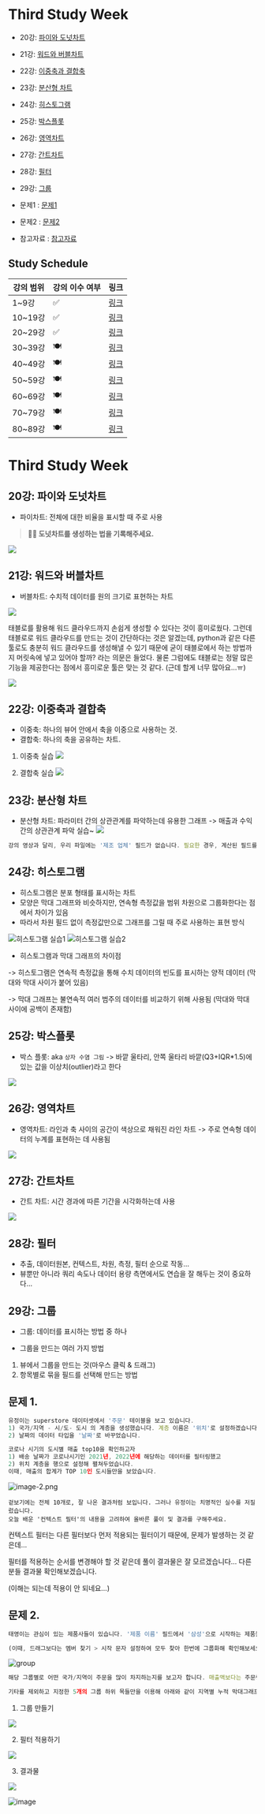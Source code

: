 # Third Study Week

- 20강: [파이와 도넛차트](#20강-파이와-도넛차트)

- 21강: [워드와 버블차트](#21강-워드와-버블차트)

- 22강: [이중축과 결합축](#22강-이중축과-결합축)

- 23강: [분산형 차트](#23강-분산형-차트)

- 24강: [히스토그램](#24강-히스토그램)

- 25강: [박스플롯](#25강-박스플롯)

- 26강: [영역차트](#26강-영역차트)

- 27강: [간트차트](#27강-간트차트)

- 28강: [필터](#28강-필터)

- 29강: [그룹](#29강-그룹)


- 문제1 : [문제1](#문제1)

- 문제2 : [문제2](#문제2)

- 참고자료 : [참고자료](#참고-자료)



## Study Schedule

| 강의 범위     | 강의 이수 여부 | 링크                                                                                                        |
|--------------|---------|-----------------------------------------------------------------------------------------------------------|
| 1~9강        |  ✅      | [링크](https://youtu.be/3ovkUe-TP1w?si=CRjj99Qm300unSWt)       |
| 10~19강      | ✅      | [링크](https://www.youtube.com/watch?v=AXkaUrJs-Ko&list=PL87tgIIryGsa5vdz6MsaOEF8PK-YqK3fz&index=75)       |
| 20~29강      | ✅      | [링크](https://www.youtube.com/watch?v=Qcl4l6p-gHM)      |
| 30~39강      | 🍽️      | [링크](https://www.youtube.com/watch?v=e6J0Ljd6h44&list=PL87tgIIryGsa5vdz6MsaOEF8PK-YqK3fz&index=55)       |
| 40~49강      | 🍽️      | [링크](https://www.youtube.com/watch?v=AXkaUrJs-Ko&list=PL87tgIIryGsa5vdz6MsaOEF8PK-YqK3fz&index=45)       |
| 50~59강      | 🍽️      | [링크](https://www.youtube.com/watch?v=AXkaUrJs-Ko&list=PL87tgIIryGsa5vdz6MsaOEF8PK-YqK3fz&index=35)       |
| 60~69강      | 🍽️      | [링크](https://www.youtube.com/watch?v=AXkaUrJs-Ko&list=PL87tgIIryGsa5vdz6MsaOEF8PK-YqK3fz&index=25)       |
| 70~79강      | 🍽️      | [링크](https://www.youtube.com/watch?v=AXkaUrJs-Ko&list=PL87tgIIryGsa5vdz6MsaOEF8PK-YqK3fz&index=15)       |
| 80~89강      | 🍽️      | [링크](https://www.youtube.com/watch?v=AXkaUrJs-Ko&list=PL87tgIIryGsa5vdz6MsaOEF8PK-YqK3fz&index=5)        |


<!-- 여기까진 그대로 둬 주세요-->
<!-- 이 안에 들어오는 텍스트는 주석입니다. -->

# Third Study Week

## 20강: 파이와 도넛차트
<!-- 파이와 도넛차트에 관해 배우게 된 점을 적어주세요 -->

- 파이차트: 전체에 대한 비율을 표시할 때 주로 사용

> **🧞‍♀️ 도넛차트를 생성하는 법을 기록해주세요.**

![](https://github.com/bird-one-00/tableau_til/blob/main/tableau/img/%EC%8A%A4%ED%81%AC%EB%A6%B0%EC%83%B7%202024-10-01%20225321.png)

## 21강: 워드와 버블차트
<!-- 워드와 버블차트에 관해 배우게 된 점을 적어주세요 -->

- 버블차트: 수치적 데이터를 원의 크기로 표현하는 차트

![](https://github.com/bird-one-00/tableau_til/blob/main/tableau/img/%EC%8A%A4%ED%81%AC%EB%A6%B0%EC%83%B7%202024-10-01%20225556.png)

태블로를 활용해 워드 클라우드까지 손쉽게 생성할 수 있다는 것이 흥미로웠다.
그런데 태블로로 워드 클라우드를 만드는 것이 간단하다는 것은 알겠는데, python과 같은 다른 툴로도 충분히 워드 클라우드를 생성해낼 수 있기 때문에 굳이 태블로에서 하는 방법까지 머릿속에 넣고 있어야 할까? 라는 의문은 들었다.
물론 그럼에도 태블로는 정말 많은 기능을 제공한다는 점에서 흥미로운 툴은 맞는 것 같다.
(근데 할게 너무 많아요...ㅠ)

![](https://github.com/bird-one-00/tableau_til/blob/main/tableau/img/%EC%8A%A4%ED%81%AC%EB%A6%B0%EC%83%B7%202024-10-01%20225746.png)

## 22강: 이중축과 결합축
<!-- 이중축과 결합축에 관해 배우게 된 점을 적어주세요 -->
- 이중축: 하나의 뷰어 안에서 축을 이중으로 사용하는 것.
- 결합축: 하나의 축을 공유하는 차트.

1. 이중축 실습
![](https://github.com/bird-one-00/tableau_til/blob/main/tableau/img/%EC%8A%A4%ED%81%AC%EB%A6%B0%EC%83%B7%202024-10-01%20230408.png)

2. 결합축 실습
![](https://github.com/bird-one-00/tableau_til/blob/main/tableau/img/%EC%8A%A4%ED%81%AC%EB%A6%B0%EC%83%B7%202024-10-01%20230504.png)

## 23강: 분산형 차트
<!-- 분산형 차트에 관해 배우게 된 점을 적어주세요 -->

- 분산형 차트: 파라미터 간의 상관관계를 파악하는데 유용한 그래프
-> 매출과 수익 간의 상관관계 파악 실습~
![](https://github.com/bird-one-00/tableau_til/blob/main/tableau/img/%EC%8A%A4%ED%81%AC%EB%A6%B0%EC%83%B7%202024-10-01%20232547.png)

```js
강의 영상과 달리, 우리 파일에는 '제조 업체' 필드가 없습니다. 필요한 경우, 계산된 필드를 이용해 'SPLIT([제품 이름], ' ', 1)'를 '제조 업체'로 정의하시고 세부 정보에 놓아주세요.
```

## 24강: 히스토그램
<!-- 히스토그램에 관해 배우게 된 점을 적어주세요 -->
- 히스토그램은 분포 형태를 표시하는 차트
- 모양은 막대 그래프와 비슷하지만, 연속형 측정값을 범위 차원으로 그룹화한다는 점에서 차이가 있음
- 따라서 차원 필드 없이 측정값만으로 그래프를 그릴 때 주로 사용하는 표현 방식

![히스토그램 실습1](https://github.com/bird-one-00/tableau_til/blob/main/tableau/img/%EC%8A%A4%ED%81%AC%EB%A6%B0%EC%83%B7%202024-10-01%20232909.png)
![히스토그램 실습2](https://github.com/bird-one-00/tableau_til/blob/main/tableau/img/%EC%8A%A4%ED%81%AC%EB%A6%B0%EC%83%B7%202024-10-01%20233128.png)

- 히스토그램과 막대 그래프의 차이점

-> 히스토그램은 연속적 측정값을 통해 수치 데이터의 빈도를 표시하는 양적 데이터 (막대와 막대 사이가 붙어 있음)

-> 막대 그래프는 불연속적 여러 범주의 데이터를 비교하기 위해 사용됨 (막대와 막대 사이에 공백이 존재함)

## 25강: 박스플롯
<!-- 박스플롯에 관해 배우게 된 점을 적어주세요 -->

- 박스 플롯: aka `상자 수염 그림`
-> 바깥 울타리, 안쪽 울타리 바깥(Q3+IQR*1.5)에 있는 값을 이상치(outlier)라고 한다

![](https://github.com/bird-one-00/tableau_til/blob/main/tableau/img/%EC%8A%A4%ED%81%AC%EB%A6%B0%EC%83%B7%202024-10-01%20233624.png)

## 26강: 영역차트
<!-- 영역차트에 관해 배우게 된 점을 적어주세요 -->

- 영역차트: 라인과 축 사이의 공간이 색상으로 채워진 라인 차트
-> 주로 연속형 데이터의 누계를 표현하는 데 사용됨

![](https://github.com/bird-one-00/tableau_til/blob/main/tableau/img/%EC%8A%A4%ED%81%AC%EB%A6%B0%EC%83%B7%202024-10-01%20233940.png)

## 27강: 간트차트
<!-- 간트차트에 관해 배우게 된 점을 적어주세요 -->

- 간트 차트: 시간 경과에 따른 기간을 시각화하는데 사용

![](https://github.com/bird-one-00/tableau_til/blob/main/tableau/img/%EC%8A%A4%ED%81%AC%EB%A6%B0%EC%83%B7%202024-10-01%20234454.png)

## 28강: 필터
<!-- 필터에 관해 배우게 된 점을 적어주세요 -->

- 추출, 데이터원본, 컨텍스트, 차원, 측정, 필터 순으로 작동...
- 뷰뿐만 아니라 쿼리 속도나 데이터 용량 측면에서도 연습을 잘 해두는 것이 중요하다...

## 29강: 그룹
<!-- 그룹에 관해 배우게 된 점을 적어주세요 -->

- 그룹: 데이터를 표시하는 방법 중 하나

- 그룹을 만드는 여러 가지 방법
1. 뷰에서 그룹을 만드는 것(마우스 클릭 & 드래그)
2. 항목별로 묶을 필드를 선택해 만드는 방법


## 문제 1.

```js
유정이는 superstore 데이터셋에서 '주문' 테이블을 보고 있습니다.
1) 국가/지역 - 시/도- 도시 의 계층을 생성했습니다. 계층 이름은 '위치'로 설정하겠습니다.
2) 날짜의 데이터 타입을 '날짜'로 바꾸었습니다.

코로나 시기의 도시별 매출 top10을 확인하고자
1) 배송 날짜가 코로나시기인 2021년, 2022년에 해당하는 데이터를 필터링했고
2) 위치 계층을 행으로 설정해 펼쳐두었습니다.
이때, 매출의 합계가 TOP 10인 도시들만을 보았습니다.
```

![image-2.png](https://github.com/yousrchive/tableau/blob/main/study/img/1st%20study/image-4.png?raw=true)

```
겉보기에는 전체 10개로, 잘 나온 결과처럼 보입니다. 그러나 유정이는 치명적인 실수를 저질렀습니다.
오늘 배운 '컨텍스트 필터'의 내용을 고려하여 올바른 풀이 및 결과를 구해주세요.
```

<!-- DArt-B superstore가 아닌 개인 superstore 파일을 사용했다면 값이 다르게 표시될 수 있습니다.-->

컨텍스트 필터는 다른 필터보다 먼저 적용되는 필터이기 때문에, 문제가 발생하는 것 같은데...

필터를 적용하는 순서를 변경해야 할 것 같은데 풀이 결과물은 잘 모르겠습니다... 다른 분들 결과물 확인해보겠습니다.

(이해는 되는데 적용이 안 되네요...)

## 문제 2.

```js
태영이는 관심이 있는 제품사들이 있습니다. '제품 이름' 필드에서 '삼성'으로 시작하는 제품들을 'Samsung group'으로, 'Apple'으로 시작하는 제품들을 'Apple group'으로, 'Canon'으로 시작하는 제품들을 'Canon group'으로, 'HP'로 시작하는 제품들을 'HP group', 'Logitech'으로 시작하는 제품들을 'Logitech group'으로 그룹화해서 보려고 합니다. 나머지는 기타로 설정해주세요. 이 그룹화를 명명하는 필드는 'Product Name Group'으로 설정해주세요.

(이때, 드래그보다는 멤버 찾기 > 시작 문자 설정하여 모두 찾아 한번에 그룹화해 확인해보세요.)
```

![group](https://github.com/yousrchive/BUSINESS-INTELLIGENCE-TABLEAU/blob/main/study/img/3rd%20study/%E1%84%89%E1%85%B3%E1%84%8F%E1%85%B3%E1%84%85%E1%85%B5%E1%86%AB%E1%84%89%E1%85%A3%E1%86%BA%202024-09-18%20%E1%84%8B%E1%85%A9%E1%84%92%E1%85%AE%204.33.47.png?raw=true)

```js
해당 그룹별로 어떤 국가/지역이 주문을 많이 차지하는지를 보고자 합니다. 매출액보다는 주문량을 보고 싶으므로, 주문Id의 카운트로 계산하겠습니다.

기타를 제외하고 지정한 5개의 그룹 하위 목들만을 이용해 아래와 같이 지역별 누적 막대그래프를 그려봐주세요.
```

1. 그룹 만들기

![](https://github.com/bird-one-00/tableau_til/blob/main/tableau/img/%EC%8A%A4%ED%81%AC%EB%A6%B0%EC%83%B7%202024-10-02%20001913.png)

2. 필터 적용하기

![](https://github.com/bird-one-00/tableau_til/blob/main/tableau/img/%EC%8A%A4%ED%81%AC%EB%A6%B0%EC%83%B7%202024-10-02%20001952.png)

3. 결과물

![](https://github.com/bird-one-00/tableau_til/blob/main/tableau/img/%EC%8A%A4%ED%81%AC%EB%A6%B0%EC%83%B7%202024-10-02%20002237.png)

![image](https://github.com/yousrchive/BUSINESS-INTELLIGENCE-TABLEAU/blob/main/study/img/3rd%20study/%E1%84%89%E1%85%B3%E1%84%8F%E1%85%B3%E1%84%85%E1%85%B5%E1%86%AB%E1%84%89%E1%85%A3%E1%86%BA%202024-09-18%20%E1%84%8B%E1%85%A9%E1%84%92%E1%85%AE%204.37.55.png?raw=true)